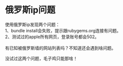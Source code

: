# 俄罗斯ip问题


使用俄罗斯ip发现两个问题：<br />
1、bundle install会失败，提示跟rubygems.org连接有问题。<br />
2、测试过的apple所有网页，登录账号都会502。<br />
<br />
有已知被俄罗斯墙的网站列表吗？不知道还会遇到啥问题。

没试过这两个问题，毛子鸡只能那啥！<br />
<br />
<img src="static/image/smiley/default/lol.gif" smilieid="12" border="0" alt="" /><img src="static/image/smiley/default/lol.gif" smilieid="12" border="0" alt="" /><img src="static/image/smiley/default/lol.gif" smilieid="12" border="0" alt="" />
